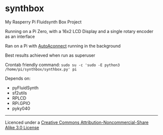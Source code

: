 # synthbox
My Rasperry Pi Fluidsynth Box Project

Running on  a Pi Zero, with a 16x2 LCD Display and a single rotary encoder as an interface

Ran on a Pi with [AutoAconnect](https://github.com/Septolum/AutoAconnect) running in the background

Best results achieved when run as superuser

Crontab friendly command: `sudo su -c 'sudo -E python3 /home/pi/synthbox/synthbox.py' pi`

Depends on:
- pyFluidSynth
- sf2utils
- RPLCD
- RPi.GPIO
- pyky040

--------

Licenced under a [Creative Commons Attribution-Noncommercial-Share Alike 3.0 License](http://creativecommons.org/licenses/by-nc-sa/3.0/)

